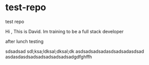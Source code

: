 # test-repo
test repo

Hi , This is David. Im training to be a full stack developer

after lunch testing


sdsadsad
sdl;ksa;ldksal;dksal;dk
asdsadsadsadasdsadsadasdsad
asdasdasdsadsadsadsadsadsadgdfghffh
